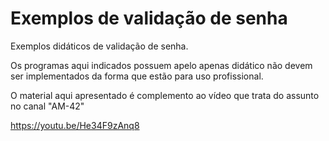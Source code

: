 # Exemplos de validação de senha
Exemplos didáticos de validação de senha.

Os programas aqui indicados possuem apelo apenas didático não devem ser implementados da forma que estão para uso profissional.

O material aqui apresentado é complemento ao vídeo que trata do assunto no canal "AM-42"

https://youtu.be/He34F9zAnq8

